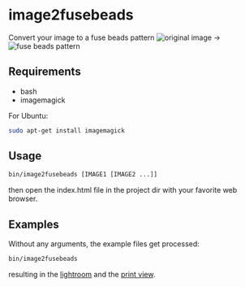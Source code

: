 image2fusebeads
===============

Convert your image to a fuse beads pattern
![original image](https://raw.github.com/arnehilmann/image2fusebeads/master/examples/donald.jpg) -> 
![fuse beads pattern](http://arnehilmann.github.com/image2fusebeads/out/donald.jpg-6.JPG)

Requirements
------------

* bash
* imagemagick

For Ubuntu:
```bash
sudo apt-get install imagemagick
```


Usage
-----

```bash
bin/image2fusebeads [IMAGE1 [IMAGE2 ...]]
```
then open the index.html file in the project dir with your favorite web browser.


Examples
--------

Without any arguments, the example files get processed:

```bash
bin/image2fusebeads 
```
resulting in the [lightroom](http://arnehilmann.github.com/image2fusebeads/)
and the [print view](http://arnehilmann.github.com/image2fusebeads/slides.html?files=out/donald.jpg-6.JPG,out/marilyn.jpg-4.JPG).

